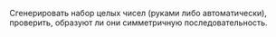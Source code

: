 ﻿Сгенерировать набор целых чисел (руками либо автоматически), проверить, образуют ли они
симметричную последовательность.